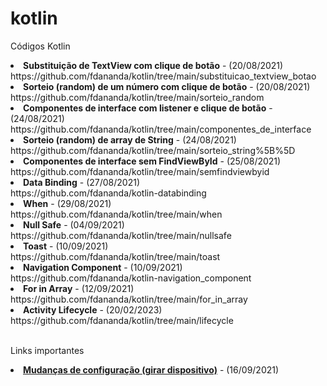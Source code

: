 # kotlin
Códigos Kotlin
<li><b>Substituição de TextView com clique de botão</b> - (20/08/2021)<br>https://github.com/fdananda/kotlin/tree/main/substituicao_textview_botao</li>
<li><b>Sorteio (random) de um número com clique de botão</b> - (20/08/2021)<br>https://github.com/fdananda/kotlin/tree/main/sorteio_random</li>
<li><b>Componentes de interface com listener e clique de botão</b> - (24/08/2021)<br>https://github.com/fdananda/kotlin/tree/main/componentes_de_interface</li>
<li><b>Sorteio (random) de array de String</b> - (24/08/2021)<br>https://github.com/fdananda/kotlin/tree/main/sorteio_string%5B%5D</li>
<li><b>Componentes de interface sem FindViewById</b> - (25/08/2021)<br>https://github.com/fdananda/kotlin/tree/main/semfindviewbyid</li>
<li><b>Data Binding</b> - (27/08/2021)<br>https://github.com/fdananda/kotlin-databinding</li>
<li><b>When</b> - (29/08/2021)<br>https://github.com/fdananda/kotlin/tree/main/when</li>
<li><b>Null Safe</b> - (04/09/2021)<br>https://github.com/fdananda/kotlin/tree/main/nullsafe</li>
<li><b>Toast</b> - (10/09/2021)<br>https://github.com/fdananda/kotlin/tree/main/toast</li>
<li><b>Navigation Component</b> - (10/09/2021)<br>https://github.com/fdananda/kotlin-navigation_component</li>
<li><b>For in Array</b> - (12/09/2021)<br>https://github.com/fdananda/kotlin/tree/main/for_in_array</li>
<li><b>Activity Lifecycle</b> - (20/02/2023)<br>https://github.com/fdananda/kotlin/tree/main/lifecycle</li>
<p><br>
Links importantes
<li><b><a href=https://developer.android.com/codelabs/basic-android-kotlin-training-activity-lifecycle?hl=pt&continue=https%3A%2F%2Fdeveloper.android.com%2Fcourses%2Fpathways%2Fandroid-basics-kotlin-unit-3-pathway-1%3Fhl%3Dpt%23codelab-https%3A%2F%2Fdeveloper.android.com%2Fcodelabs%2Fbasic-android-kotlin-training-activity-lifecycle#4>Mudanças de configuração (girar dispositivo)<a></b> - (16/09/2021)<br></li>
